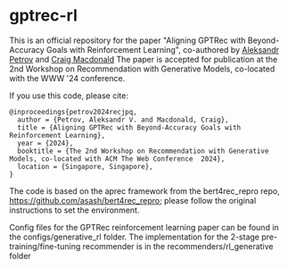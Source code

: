 # gptrec-rl

This is an official repository for the paper "Aligning GPTRec with Beyond-Accuracy Goals with Reinforcement Learning", co-authored by [Aleksandr Petrov](https://asash.github.io) and [Craig Macdonald](https://www.dcs.gla.ac.uk/~craigm/)
The paper is accepted for publication at the 2nd Workshop on Recommendation with Generative Models, co-located with the WWW '24 conference. 

If you use this code, please cite:

```
@inproceedings{petrov2024recjpq,
  author = {Petrov, Aleksandr V. and Macdonald, Craig},
  title = {Aligning GPTRec with Beyond-Accuracy Goals with Reinforcement Learning},
  year = {2024},
  booktitle = {The 2nd Workshop on Recommendation with Generative Models, co-located with ACM The Web Conference  2024},
  location = {Singapore, Singapore},
}
```



The code is based on the aprec framework from the bert4rec_repro repo, https://github.com/asash/bert4rec_repro; please follow the original instructions to set the environment. 

Config files for the GPTRec reinforcement learning paper can be found in the configs/generative_rl folder. 
The implementation for the 2-stage pre-training/fine-tuning recommender is in the recommenders/rl_generative folder 


